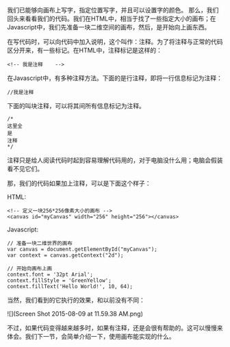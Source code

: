 我们已能够向画布上写字，指定位置写字，并且可以设置字的颜色。
那么，我们回头来看看我们的代码。我们在HTML中，相当于找了一些指定大小的画布；在Javascript中，我们先准备一块二维空间的画布，然后，是开始向上画东西。

在写代码时，可以向代码中加入说明，这个叫作：注释。为了将注释与正常的代码区分开来，有一些标记。在HTML中，注释标记是这样的：
```
<!-- 我是注释    --> 
```

在Javascript中，有多种注释方法。下面的是行注释，即将一行信息标记为注释：
```
//我是注释
```

下面的叫块注释，可以将其间所有信息标记为注释。
```
/*
这里全
是
注释
*/

```
注释只是给人阅读代码时起到容易理解代码用的，对于电脑没什么用；电脑会假装看不见它们。

那，我们的代码如果加上注释，可以是下面这个样子：

HTML:
```
<!-- 定义一块256*256像素大小的画布 -->
<canvas id="myCanvas" width="256" height="256"></canvas>
```

Javascript:

```
// 准备一块二维世界的画布
var canvas = document.getElementById("myCanvas");
var context = canvas.getContext("2d");

// 开始向画布上画
context.font = '32pt Arial';
context.fillStyle = 'GreenYellow';
context.fillText('Hello World!', 10, 64);
```


当然，我们看到的它执行的效果，和以前没有不同：

![](Screen Shot 2015-08-09 at 11.59.38 AM.png)

不过，如果代码变得越来越多时，如果有注释，还是会很有帮助的。这可以慢慢来体会。我们下一节，会简单介绍一下，使用画布能实现的什么。








